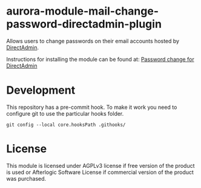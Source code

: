 # aurora-module-mail-change-password-directadmin-plugin

Allows users to change passwords on their email accounts hosted by [DirectAdmin](https://www.directadmin.com/).

Instructions for installing the module can be found at: [Password change for DirectAdmin](https://afterlogic.com/docs/webmail-pro/configuring-webmail/password-change-for-directadmin)

# Development
This repository has a pre-commit hook. To make it work you need to configure git to use the particular hooks folder.

`git config --local core.hooksPath .githooks/`

# License
This module is licensed under AGPLv3 license if free version of the product is used or Afterlogic Software License if commercial version of the product was purchased.
